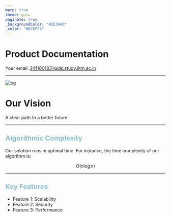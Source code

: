 ```yaml
---
marp: true
theme: gaia
paginate: true
_backgroundColor: "#2E3440"
_color: "#ECEFF4"
---
```


# Product Documentation

Your email: 24f1001831@ds.study.iitm.ac.in

---

![bg](https://picsum.photos/1920/1080)
# Our Vision
A clear path to a better future.

---
## Algorithmic Complexity

Our solution runs in optimal time. For instance, the time complexity of our algorithm is:

$$
O(n \log n)
$$

---
## Key Features
<style>
section {
  background-color: #3B4252;
}
h2 {
  color: #88C0D0;
}
</style>
- Feature 1: Scalability
- Feature 2: Security
- Feature 3: Performance
